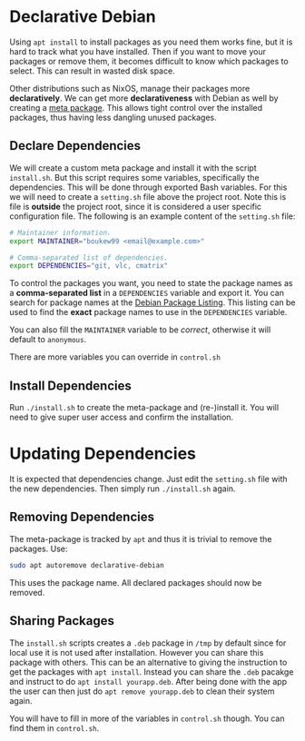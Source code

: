 # Declarative Debian

Using `apt install` to install packages as you need them works fine, but it is hard to track what you have installed. Then if you want to move your packages or remove them, it becomes difficult to know which packages to select. This can result in wasted disk space.

Other distributions such as NixOS, manage their packages more **declaratively**. We can get more **declarativeness** with Debian as well by creating a [meta package](https://wiki.debian.org/metapackage). This allows tight control over the installed packages, thus having less dangling unused packages. 

## Declare Dependencies

We will create a custom meta package and install it with the script `install.sh`. But this script requires some variables, specifically the dependencies. This will be done through exported Bash variables. For this we will need to create a `setting.sh` file above the project root. Note this is file is **outside** the project root, since it is considered a user specific configuration file. The following is an example content of the `setting.sh` file:

```bash
# Maintainer information.
export MAINTAINER="boukew99 <email@example.com>"

# Comma-separated list of dependencies.
export DEPENDENCIES="git, vlc, cmatrix"
```

To control the packages you want, you need to state the package names as a **comma-separated list** in a `DEPENDENCIES` variable and export it. You can search for package names at the [Debian Package Listing](https://packages.debian.org/stable/). This listing can be used to find the **exact** package names to use in the `DEPENDENCIES` variable.

You can also fill the `MAINTAINER` variable to be *correct*, otherwise it will default to `anonymous`.

There are more variables you can override in `control.sh`

## Install Dependencies

Run `./install.sh` to create the meta-package and (re-)install it. You will need to give super user access and confirm the installation.

# Updating Dependencies

It is expected that dependencies change. Just edit the `setting.sh` file with the new dependencies. Then simply run `./install.sh` again. 

## Removing Dependencies

The meta-package is tracked by `apt` and thus it is trivial to remove the packages. Use:

```sh
sudo apt autoremove declarative-debian
```

This uses the package name. All declared packages should now be removed.

## Sharing Packages

The `install.sh` scripts creates a `.deb` package in `/tmp` by default since for local use it is not used after installation. However you can share this package with others. This can be an alternative to giving the instruction to get the packages with `apt install`. Instead you can share the `.deb` pacakge and instruct to do `apt install yourapp.deb`. After being done with the app the user can then just do `apt remove yourapp.deb` to clean their system again.

You will have to fill in more of the variables in `control.sh` though. You can find them in `control.sh`.
